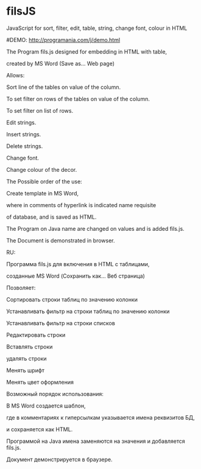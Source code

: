 filsJS
======

JavaScript for sort, filter, edit, table, string, change font, colour in HTML

#DEMO:
http://programania.com/j/demo.html

The Program fils.js designed for embedding in HTML with table, 

created by MS Word (Save as... Web page)

Allows:

Sort line of the tables on value of the column.

To set filter on rows of the tables on value of the column.

To set filter on list of rows.

Edit strings.

Insert strings.

Delete strings.

Change font.

Change colour of the decor.



The Possible order of the use:

Create template in MS Word,

where in comments of hyperlink is indicated name requisite 

of database, and is saved as HTML.

The Program on Java name are changed on values and is added fils.js.

The Document is demonstrated in browser.




RU:

Программа fils.js для включения в HTML с таблицами,

созданные MS Word (Сохранить как... Веб страница)



Позволяет:

Сортировать строки таблиц по значению колонки

Устанавливать фильтр на строки таблиц по значению колонки

Устанавливать фильтр на строки списков

Редактировать строки

Вставлять строки

удалять строки

Менять шрифт

Менять  цвет оформления

Возможный порядок использования:

В MS Word создается шаблон, 

где в комментариях к гиперсылкам указывается имена реквизитов БД,

и сохраняется как HTML.

Программой на Java имена заменяются на значения и добавляется fils.js.

Документ демонстрируется в браузере.

